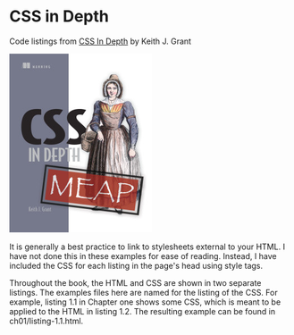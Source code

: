 # CSS in Depth
Code listings from [CSS In Depth](https://manning.com/books/css-in-depth) by Keith J. Grant

![CSS in Depth book cover](cover.png)

It is generally a best practice to link to stylesheets external to your HTML. I have not done this in these examples for ease of reading. Instead, I have included the CSS for each listing in the page's head using style tags.

Throughout the book, the HTML and CSS are shown in two separate listings. The examples files here are named for the listing of the CSS. For example, listing 1.1 in Chapter one shows some CSS, which is meant to be applied to the HTML in listing 1.2.  The resulting example can be found in ch01/listing-1.1.html.

